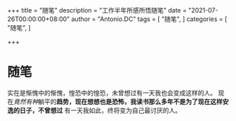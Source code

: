 +++
title = "随笔"
description = "工作半年所感所悟随笔"
date = "2021-07-26T00:00:00+08:00"
author = "Antonio.DC"
tags = [
    "随笔",
]
categories = [
    "随笔",
]

+++

# 随笔

  实在是惭愧中的惭愧，惶恐中的惶恐，未曾想过有一天我也会变成这样的人。
  现在*竟然有种*躺平的**趋势，现在想想也是恐怖，我读书那么多年不是为了现在这样安逸的日子，不曾想过**
  有一天我如此，终将变为自己最讨厌的人。
